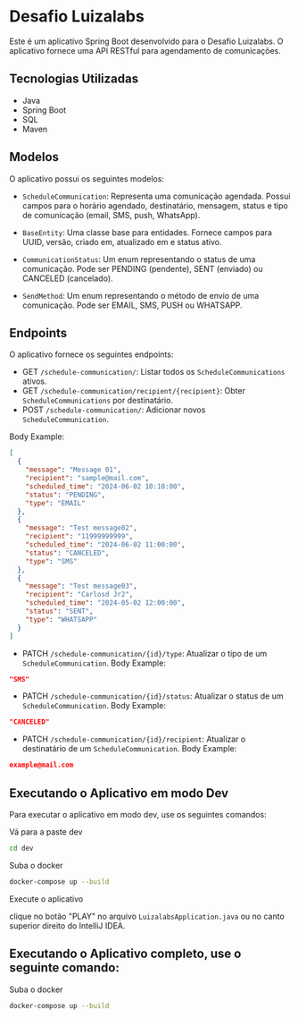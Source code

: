 # Desafio Luizalabs

Este é um aplicativo Spring Boot desenvolvido para o Desafio Luizalabs. O aplicativo fornece uma API RESTful para agendamento de comunicações.

## Tecnologias Utilizadas

- Java
- Spring Boot
- SQL
- Maven

## Modelos

O aplicativo possui os seguintes modelos:

- `ScheduleCommunication`: Representa uma comunicação agendada. Possui campos para o horário agendado, destinatário, mensagem, status e tipo de comunicação (email, SMS, push, WhatsApp).

- `BaseEntity`: Uma classe base para entidades. Fornece campos para UUID, versão, criado em, atualizado em e status ativo.

- `CommunicationStatus`: Um enum representando o status de uma comunicação. Pode ser PENDING (pendente), SENT (enviado) ou CANCELED (cancelado).

- `SendMethod`: Um enum representando o método de envio de uma comunicação. Pode ser EMAIL, SMS, PUSH ou WHATSAPP.

## Endpoints

O aplicativo fornece os seguintes endpoints:

- GET `/schedule-communication/`: Listar todos os `ScheduleCommunications` ativos.
- GET `/schedule-communication/recipient/{recipient}`: Obter `ScheduleCommunications` por destinatário.
- POST `/schedule-communication/`: Adicionar novos `ScheduleCommunication`.

Body Example:
```json
[
  {
    "message": "Message 01",
    "recipient": "sample@mail.com",
    "scheduled_time": "2024-06-02 10:10:00",
    "status": "PENDING",
    "type": "EMAIL"
  },
  {
    "message": "Test message02",
    "recipient": "11999999999",
    "scheduled_time": "2024-06-02 11:00:00",
    "status": "CANCELED",
    "type": "SMS"
  },
  {
    "message": "Test message03",
    "recipient": "Carlosd Jr2",
    "scheduled_time": "2024-05-02 12:00:00",
    "status": "SENT",
    "type": "WHATSAPP"
  }
]
```
- PATCH `/schedule-communication/{id}/type`: Atualizar o tipo de um `ScheduleCommunication`.
  Body Example:
```json
"SMS"
```
- PATCH `/schedule-communication/{id}/status`: Atualizar o status de um `ScheduleCommunication`.
  Body Example:
```json
"CANCELED"
```

- PATCH `/schedule-communication/{id}/recipient`: Atualizar o destinatário de um `ScheduleCommunication`.
  Body Example:
```json
example@mail.com
```
## Executando o Aplicativo em modo Dev

Para executar o aplicativo em modo dev, use os seguintes comandos:

Vá para a paste dev
```bash
cd dev
```
Suba o docker
```bash
docker-compose up --build
```
Execute o aplicativo

clique no botão "PLAY" no arquivo `LuizalabsApplication.java` ou no canto superior direito do IntelliJ IDEA.

## Executando o Aplicativo  completo, use o seguinte comando:

Suba o docker
```bash
docker-compose up --build
```